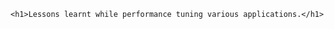 

<p align="center" position="absolute" top="50%" left="50%">

    <h1>Lessons learnt while performance tuning various applications.</h1>

</p>
